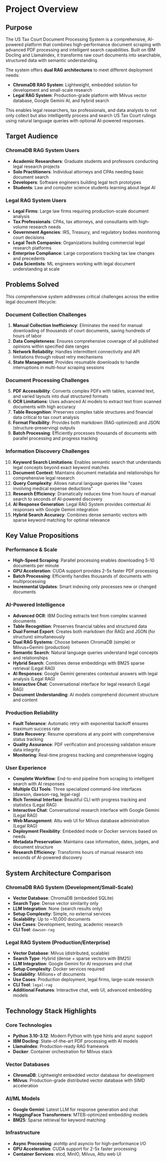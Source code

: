 # Project Overview

## Purpose
The US Tax Court Document Processing System is a comprehensive, AI-powered platform that combines high-performance document scraping with advanced PDF processing and intelligent search capabilities. Built on IBM Docling and LlamaIndex, it transforms raw court documents into searchable, structured data with semantic understanding.

The system offers **dual RAG architectures** to meet different deployment needs:
- **ChromaDB RAG System**: Lightweight, embedded solution for development and small-scale research
- **Legal RAG System**: Production-grade platform with Milvus vector database, Google Gemini AI, and hybrid search

This enables legal researchers, tax professionals, and data analysts to not only collect but also intelligently process and search US Tax Court rulings using natural language queries with optional AI-powered responses.

## Target Audience

### ChromaDB RAG System Users
- **Academic Researchers**: Graduate students and professors conducting legal research projects
- **Solo Practitioners**: Individual attorneys and CPAs needing basic document search
- **Developers**: Software engineers building legal tech prototypes
- **Students**: Law and computer science students learning about legal AI

### Legal RAG System Users
- **Legal Firms**: Large law firms requiring production-scale document analysis
- **Tax Professionals**: CPAs, tax attorneys, and consultants with high-volume research needs
- **Government Agencies**: IRS, Treasury, and regulatory bodies monitoring court decisions
- **Legal Tech Companies**: Organizations building commercial legal research platforms
- **Enterprise Compliance**: Large corporations tracking tax law changes and precedents
- **Data Scientists**: ML engineers working with legal document understanding at scale

## Problems Solved
This comprehensive system addresses critical challenges across the entire legal document lifecycle:

### Document Collection Challenges
1. **Manual Collection Inefficiency**: Eliminates the need for manual downloading of thousands of court documents, saving hundreds of hours of labor
2. **Data Completeness**: Ensures comprehensive coverage of all published opinions within specified date ranges
3. **Network Reliability**: Handles intermittent connectivity and API limitations through robust retry mechanisms
4. **State Management**: Provides resumable downloads to handle interruptions in multi-hour scraping sessions

### Document Processing Challenges
5. **PDF Accessibility**: Converts complex PDFs with tables, scanned text, and varied layouts into dual structured formats
6. **OCR Limitations**: Uses advanced AI models to extract text from scanned documents with high accuracy
7. **Table Recognition**: Preserves complex table structures and financial data critical to tax court analysis
8. **Format Flexibility**: Provides both markdown (RAG-optimized) and JSON (structure-preserving) outputs
9. **Batch Processing**: Efficiently processes thousands of documents with parallel processing and progress tracking

### Information Discovery Challenges
10. **Keyword Search Limitations**: Enables semantic search that understands legal concepts beyond exact keyword matches
11. **Document Context**: Maintains document metadata and relationships for comprehensive legal research
12. **Query Complexity**: Allows natural language queries like "cases involving medical expense deductions"
13. **Research Efficiency**: Dramatically reduces time from hours of manual search to seconds of AI-powered discovery
14. **AI Response Generation**: Legal RAG System provides contextual AI responses with Google Gemini integration
15. **Hybrid Search Accuracy**: Combines dense semantic vectors with sparse keyword matching for optimal relevance

## Key Value Propositions

### Performance & Scale
- **High-Speed Scraping**: Parallel processing enables downloading 5-10 documents per minute
- **GPU Acceleration**: CUDA support provides 2-5x faster PDF processing
- **Batch Processing**: Efficiently handles thousands of documents with multiprocessing
- **Incremental Updates**: Smart indexing only processes new or changed documents

### AI-Powered Intelligence
- **Advanced OCR**: IBM Docling extracts text from complex scanned documents
- **Table Recognition**: Preserves financial tables and structured data
- **Dual Format Export**: Creates both markdown (for RAG) and JSON (for structure) simultaneously
- **Dual RAG Systems**: Choose between ChromaDB (simple) or Milvus+Gemini (production)
- **Semantic Search**: Natural language queries understand legal concepts and relationships
- **Hybrid Search**: Combines dense embeddings with BM25 sparse retrieval (Legal RAG)
- **AI Responses**: Google Gemini generates contextual answers with legal analysis (Legal RAG)
- **Interactive Chat**: Conversational interface for legal research (Legal RAG)
- **Document Understanding**: AI models comprehend document structure and content

### Production Reliability
- **Fault Tolerance**: Automatic retry with exponential backoff ensures maximum success rate
- **State Recovery**: Resume operations at any point with comprehensive status tracking
- **Quality Assurance**: PDF verification and processing validation ensure data integrity
- **Monitoring**: Real-time progress tracking and comprehensive logging

### User Experience
- **Complete Workflow**: End-to-end pipeline from scraping to intelligent search with AI responses
- **Multiple CLI Tools**: Three specialized command-line interfaces (dawson, dawson-rag, legal-rag)
- **Rich Terminal Interface**: Beautiful CLI with progress tracking and statistics (Legal RAG)
- **Interactive Chat**: Conversational research interface with Google Gemini (Legal RAG)
- **Web Management**: Attu web UI for Milvus database administration (Legal RAG)
- **Deployment Flexibility**: Embedded mode or Docker services based on needs
- **Metadata Preservation**: Maintains case information, dates, judges, and document structure
- **Research Efficiency**: Transforms hours of manual research into seconds of AI-powered discovery

## System Architecture Comparison

### ChromaDB RAG System (Development/Small-Scale)
- **Vector Database**: ChromaDB (embedded SQLite)
- **Search Type**: Dense vector similarity only
- **LLM Integration**: None (search results only)
- **Setup Complexity**: Simple, no external services
- **Scalability**: Up to ~10,000 documents
- **Use Cases**: Development, testing, academic research
- **CLI Tool**: `dawson-rag`

### Legal RAG System (Production/Enterprise)
- **Vector Database**: Milvus (distributed, scalable)
- **Search Type**: Hybrid (dense + sparse vectors with BM25)
- **LLM Integration**: Google Gemini for AI responses and chat
- **Setup Complexity**: Docker services required
- **Scalability**: Millions+ of documents
- **Use Cases**: Production deployment, legal firms, large-scale research
- **CLI Tool**: `legal-rag`
- **Additional Features**: Interactive chat, web UI, advanced embedding models

## Technology Stack Highlights

### Core Technologies
- **Python 3.10-3.12**: Modern Python with type hints and async support
- **IBM Docling**: State-of-the-art PDF processing with AI models
- **LlamaIndex**: Production-ready RAG framework
- **Docker**: Container orchestration for Milvus stack

### Vector Databases
- **ChromaDB**: Lightweight embedded vector database for development
- **Milvus**: Production-grade distributed vector database with SIMD acceleration

### AI/ML Models
- **Google Gemini**: Latest LLM for response generation and chat
- **HuggingFace Transformers**: MTEB-optimized embedding models
- **BM25**: Sparse retrieval for keyword matching

### Infrastructure
- **Async Processing**: aiohttp and asyncio for high-performance I/O
- **GPU Acceleration**: CUDA support for 2-5x faster processing
- **Container Services**: etcd, MinIO, Milvus, Attu web UI